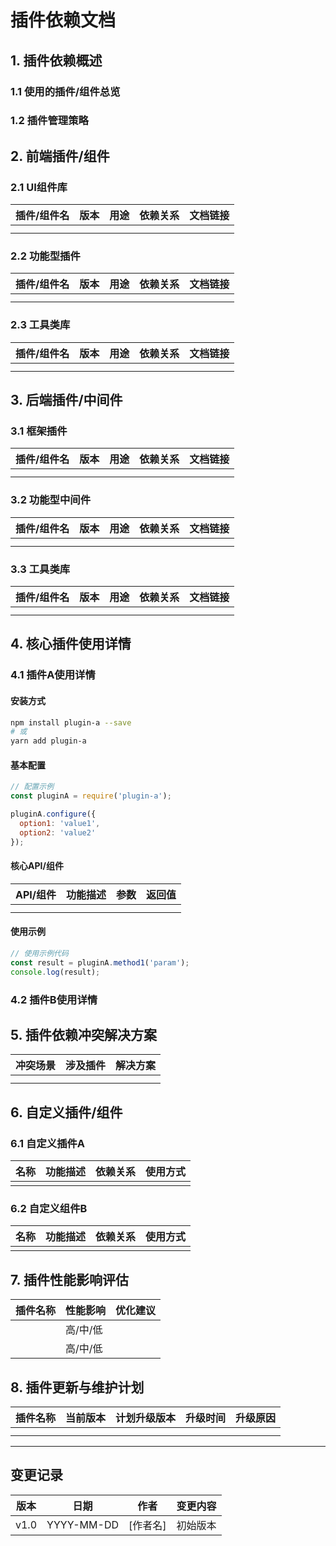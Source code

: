 # 插件依赖文档

## 1. 插件依赖概述

### 1.1 使用的插件/组件总览
<!-- 概述项目中使用的各类插件和组件 -->

### 1.2 插件管理策略
<!-- 描述插件的版本控制和管理策略 -->

## 2. 前端插件/组件

### 2.1 UI组件库

| 插件/组件名 | 版本 | 用途 | 依赖关系 | 文档链接 |
|------------|------|------|----------|----------|
|  |  |  |  |  |
|  |  |  |  |  |

### 2.2 功能型插件

| 插件/组件名 | 版本 | 用途 | 依赖关系 | 文档链接 |
|------------|------|------|----------|----------|
|  |  |  |  |  |
|  |  |  |  |  |

### 2.3 工具类库

| 插件/组件名 | 版本 | 用途 | 依赖关系 | 文档链接 |
|------------|------|------|----------|----------|
|  |  |  |  |  |
|  |  |  |  |  |

## 3. 后端插件/中间件

### 3.1 框架插件

| 插件/组件名 | 版本 | 用途 | 依赖关系 | 文档链接 |
|------------|------|------|----------|----------|
|  |  |  |  |  |
|  |  |  |  |  |

### 3.2 功能型中间件

| 插件/组件名 | 版本 | 用途 | 依赖关系 | 文档链接 |
|------------|------|------|----------|----------|
|  |  |  |  |  |
|  |  |  |  |  |

### 3.3 工具类库

| 插件/组件名 | 版本 | 用途 | 依赖关系 | 文档链接 |
|------------|------|------|----------|----------|
|  |  |  |  |  |
|  |  |  |  |  |

## 4. 核心插件使用详情

<!-- 详细描述重要插件的使用方法和配置 -->

### 4.1 插件A使用详情

#### 安装方式
<!-- 描述插件的安装方式 -->

```bash
npm install plugin-a --save
# 或
yarn add plugin-a
```

#### 基本配置
<!-- 描述插件的基本配置 -->

```javascript
// 配置示例
const pluginA = require('plugin-a');

pluginA.configure({
  option1: 'value1',
  option2: 'value2'
});
```

#### 核心API/组件
<!-- 描述插件的核心API或组件 -->

| API/组件 | 功能描述 | 参数 | 返回值 |
|---------|---------|------|--------|
|  |  |  |  |
|  |  |  |  |

#### 使用示例
<!-- 提供插件使用示例 -->

```javascript
// 使用示例代码
const result = pluginA.method1('param');
console.log(result);
```

### 4.2 插件B使用详情

<!-- 按照上面的格式继续添加更多重要插件的使用详情 -->

## 5. 插件依赖冲突解决方案

<!-- 描述插件间可能的冲突及解决方案 -->

| 冲突场景 | 涉及插件 | 解决方案 |
|---------|---------|---------|
|  |  |  |
|  |  |  |

## 6. 自定义插件/组件

<!-- 描述项目中自行开发的插件或组件 -->

### 6.1 自定义插件A

| 名称 | 功能描述 | 依赖关系 | 使用方式 |
|------|---------|----------|---------|
|  |  |  |  |

### 6.2 自定义组件B

| 名称 | 功能描述 | 依赖关系 | 使用方式 |
|------|---------|----------|---------|
|  |  |  |  |

## 7. 插件性能影响评估

<!-- 评估插件对系统性能的影响 -->

| 插件名称 | 性能影响 | 优化建议 |
|---------|---------|---------|
|  | 高/中/低 |  |
|  | 高/中/低 |  |

## 8. 插件更新与维护计划

<!-- 描述插件的更新和维护计划 -->

| 插件名称 | 当前版本 | 计划升级版本 | 升级时间 | 升级原因 |
|---------|---------|------------|---------|---------|
|  |  |  |  |  |
|  |  |  |  |  |

---

## 变更记录

| 版本 | 日期 | 作者 | 变更内容 |
|------|------|------|---------|
| v1.0 | YYYY-MM-DD | [作者名] | 初始版本 |
